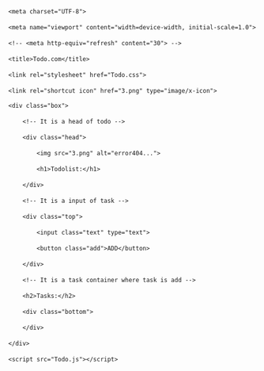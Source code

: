 <!DOCTYPE html>

<html lang="en">



<head>

    <meta charset="UTF-8">

    <meta name="viewport" content="width=device-width, initial-scale=1.0">

    <!-- <meta http-equiv="refresh" content="30"> -->

    <title>Todo.com</title>

    <link rel="stylesheet" href="Todo.css">

    <link rel="shortcut icon" href="3.png" type="image/x-icon">

</head>



<body>

    <div class="box">

        <!-- It is a head of todo -->

        <div class="head">

            <img src="3.png" alt="error404...">

            <h1>Todolist:</h1>

        </div>

        <!-- It is a input of task -->

        <div class="top">

            <input class="text" type="text">

            <button class="add">ADD</button>

        </div>

        <!-- It is a task container where task is add -->

        <h2>Tasks:</h2>

        <div class="bottom">

        </div>

    </div>

    <script src="Todo.js"></script>

</body>



</html>
